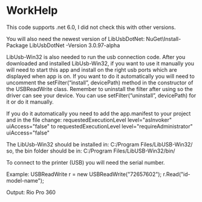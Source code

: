 # WorkHelp

This code supports .net 6.0, I did not check this with other versions.

You will also need the newest version of LibUsbDotNet:
NuGet\Install-Package LibUsbDotNet -Version 3.0.97-alpha

LibUsb-Win32 is also needed to run the usb connection code.
After you downloaded and installed LibUsb-Win32, 
if you want to use it manually you will need to start this app
and install on the right usb ports which are displayed when app is on.
If you want to do it automatically you will need to uncomment the
setFilter(“install”, devicePath) method in the constructor of the USBReadWrite class.
Remember to uninstall the filter after using so the driver can see your device.
You can use setFilter(“uninstall”, devicePath) for it or do it manually.

If you do it automatically you need to add the app.manifest to your project and
in the file change:
requestedExecutionLevel level="asInvoker" uiAccess="false" 
to
requestedExecutionLevel level="requireAdministrator" uiAccess="false" 

The LibUsb-Win32 should be installed in:
C:/Program Files/LibUSB-Win32/ 
so, the bin folder should be in:
C:/Program Files/LibUSB-Win32/bin/

To connect to the printer (USB) you will need the serial number.

Example:
USBReadWrite r = new USBReadWrite("72657602");
r.Read("id-model-name");

Output:
Rio Pro 360
